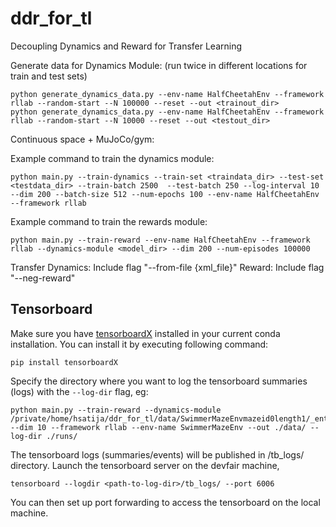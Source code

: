 # ddr_for_tl
Decoupling Dynamics and Reward for Transfer Learning

Generate data for Dynamics Module: (run twice in different locations for train and test sets)
```
python generate_dynamics_data.py --env-name HalfCheetahEnv --framework rllab --random-start --N 100000 --reset --out <trainout_dir>
python generate_dynamics_data.py --env-name HalfCheetahEnv --framework rllab --random-start --N 10000 --reset --out <testout_dir>
```

Continuous space + MuJoCo/gym:


Example command to train the dynamics module:
```
python main.py --train-dynamics --train-set <traindata_dir> --test-set <testdata_dir> --train-batch 2500  --test-batch 250 --log-interval 10 --dim 200 --batch-size 512 --num-epochs 100 --env-name HalfCheetahEnv --framework rllab
```


Example command to train the rewards module:
```
python main.py --train-reward --env-name HalfCheetahEnv --framework rllab --dynamics-module <model_dir> --dim 200 --num-episodes 100000
```

Transfer
Dynamics: Include flag "--from-file {xml_file}"
Reward: Include flag "--neg-reward"


## Tensorboard

Make sure you have [tensorboardX](https://github.com/lanpa/tensorboard-pytorch) installed in your current conda installation. You can install it by executing following command:
```
pip install tensorboardX
```

Specify the directory where you want to log the tensorboard summaries (logs) with the ```--log-dir``` flag, eg:

```
python main.py --train-reward --dynamics-module  /private/home/hsatija/ddr_for_tl/data/SwimmerMazeEnvmazeid0length1/_entropy_coef0.0_dec_loss_coef0.1_forward_loss_coef10_rollout3_train_size10000/dynamics_module_epoch10.pt --dim 10 --framework rllab --env-name SwimmerMazeEnv --out ./data/ --log-dir ./runs/
```

The tensorboard logs (summaries/events) will be published in <log-dir>/tb_logs/ directory. Launch the tensorboard server on the devfair machine,
```
tensorboard --logdir <path-to-log-dir>/tb_logs/ --port 6006
```


You can then set up port forwarding to access the tensorboard on the local machine.
